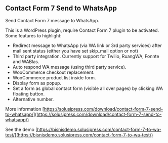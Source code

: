 ## Contact Form 7 Send to WhatsApp
Send Contact Form 7 message to WhatsApp.

This is a WordPress plugin, require Contact Form 7 plugin to be activated. Some features to highlight:

 - Redirect message to WhatsApp (via WA link or 3rd party services) after mail sent status (either you have set skip_mail option or not)
 - Third party integration. Currently support for Twilio, RuangWA, Fonnte and WABlas.
 - Auto respond WA message (using third party service).
 - WooCommerce checkout replacement.
 - WooCommerce product list inside form.
 - Display form as popup.
 - Set a form as global contact form (visible all over pages) by clicking WA floating button.
 - Alternative number.

More information [https://solusipress.com/download/contact-form-7-send-to-whatsapp/](https://solusipress.com/download/contact-form-7-send-to-whatsapp/)

See the demo [https://bisnisdemo.solusipress.com/contact-form-7-to-wa-test/](https://bisnisdemo.solusipress.com/contact-form-7-to-wa-test/)